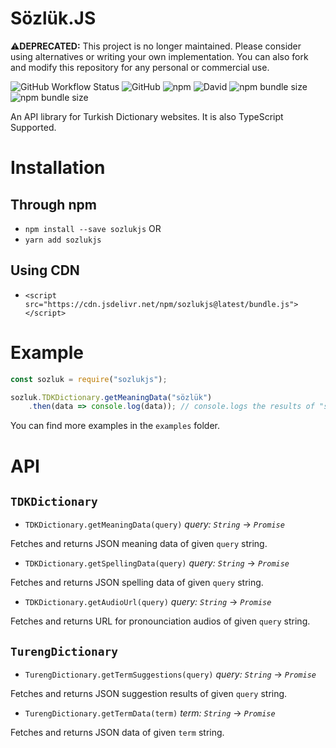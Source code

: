 # Sözlük.JS 

⚠️**DEPRECATED:** This project is no longer maintained. Please consider using alternatives or writing your own implementation. You can also fork and modify this repository for any personal or commercial use. 

![GitHub Workflow Status](https://img.shields.io/github/workflow/status/AtakanErmis/sozlukjs/CI) ![GitHub](https://img.shields.io/github/license/AtakanErmis/sozlukjs) ![npm](https://img.shields.io/npm/v/sozlukjs) ![David](https://img.shields.io/david/AtakanErmis/sozlukjs) ![npm bundle size](https://img.shields.io/bundlephobia/min/sozlukjs) ![npm bundle size](https://img.shields.io/bundlephobia/minzip/sozlukjs)

An API library for Turkish Dictionary websites. It is also TypeScript Supported.
# Installation


## Through npm

- `npm install --save sozlukjs`
OR
- `yarn add sozlukjs`

## Using CDN

- `<script src="https://cdn.jsdelivr.net/npm/sozlukjs@latest/bundle.js"></script>`


# Example

```javascript
const sozluk = require("sozlukjs");

sozluk.TDKDictionary.getMeaningData("sözlük")
    .then(data => console.log(data)); // console.logs the results of "sözlük" as JSON.
```

You can find more examples in the `examples` folder.


# API


## `TDKDictionary`

- `TDKDictionary.getMeaningData(query)` *query: `String`* -> *`Promise`*

Fetches and returns JSON meaning data of given `query` string.

- `TDKDictionary.getSpellingData(query)` *query: `String`* -> *`Promise`*

Fetches and returns JSON spelling data of given `query` string.

- `TDKDictionary.getAudioUrl(query)` *query: `String`* -> *`Promise`*

Fetches and returns URL for pronounciation audios of given `query` string.

## `TurengDictionary`

- `TurengDictionary.getTermSuggestions(query)` *query: `String`* -> *`Promise`*

Fetches and returns JSON suggestion results of given `query` string. 

- `TurengDictionary.getTermData(term)` *term: `String`* -> *`Promise`*

Fetches and returns JSON data of given `term` string.

